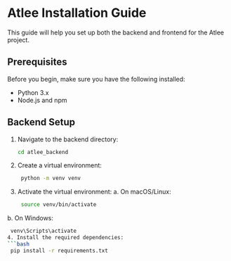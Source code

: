 # Atlee Installation Guide

This guide will help you set up both the backend and frontend for the Atlee project.

## Prerequisites

Before you begin, make sure you have the following installed:

- Python 3.x
- Node.js and npm

## Backend Setup

1. Navigate to the backend directory:
   ```bash
   cd atlee_backend
2. Create a virtual environment:
   ```bash
    python -m venv venv
3. Activate the virtual environment:
a. On macOS/Linux:
   ```bash
    source venv/bin/activate
b. On Windows:
   ```bash
    venv\Scripts\activate
4. Install the required dependencies:
   ```bash
    pip install -r requirements.txt

